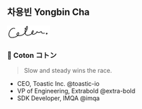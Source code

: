 ## 차용빈 Yongbin Cha

<img src="./logo.png" width=100/>



### 🌱 Coton  コトン

> Slow and steady wins the race.

- CEO, Toastic Inc. @toastic-io
- VP of Engineering, Extrabold @extra-bold
- SDK Developer, IMQA @imqa


<!--
**dr-coton/dr-coton** is a ✨ _special_ ✨ repository because its `README.md` (this file) appears on your GitHub profile.

Here are some ideas to get you started:

- 🔭 I’m currently working on ...
- 🌱 I’m currently learning ...
- 👯 I’m looking to collaborate on ...
- 🤔 I’m looking for help with ...
- 💬 Ask me about ...
- 📫 How to reach me: ...
- 😄 Pronouns: ...
- ⚡ Fun fact: ...
-->
